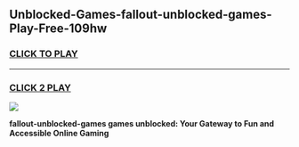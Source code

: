 
## Unblocked-Games-fallout-unblocked-games-Play-Free-109hw
<h3>
<a href="https://premium76.site?title=fallout-unblocked-games&ref=10A">CLICK TO PLAY</a></h3>
<hr>

<h3>
<a href="https://premium76.site?title=fallout-unblocked-games&ref=10A">CLICK 2 PLAY</a>
  
</h3>

<a href="https://premium76.site?title=fallout-unblocked-games&ref=10A"><img src="https://clearcache.store/games.png"></a>


**fallout-unblocked-games games unblocked: Your Gateway to Fun and Accessible Online Gaming**

